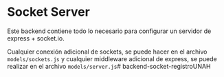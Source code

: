 # Socket Server

Este backend contiene todo lo necesario para configurar un servidor de express + socket.io.

Cualquier conexión adicional de sockets, se puede hacer en el archivo ```models/sockets.js``` y cualquier middleware adicional de express, se puede realizar en el archivo ```models/server.js```#   b a c k e n d - s o c k e t - r e g i s t r o U N A H  
 